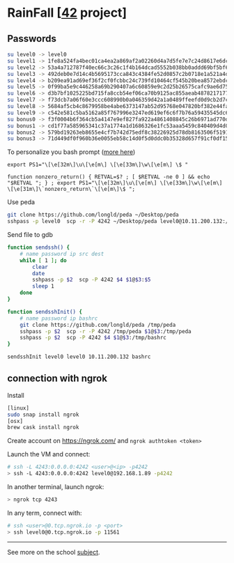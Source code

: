 # RainFall [[42](https://www.42.fr/) project]

## Passwords

```bash
su level0 -> level0
su level1 -> 1fe8a524fa4bec01ca4ea2a869af2a02260d4a7d5fe7e7c24d8617e6dca12d3a
su level2 -> 53a4a712787f40ec66c3c26c1f4b164dcad5552b038bb0addd69bf5bf6fa8e77
su level3 -> 492deb0e7d14c4b5695173cca843c4384fe52d0857c2b0718e1a521a4d33ec02
su level4 -> b209ea91ad69ef36f2cf0fcbbc24c739fd10464cf545b20bea8572ebdc3c36fa
su level5 -> 0f99ba5e9c446258a69b290407a6c60859e9c2d25b26575cafc9ae6d75e9456a
su level6 -> d3b7bf1025225bd715fa8ccb54ef06ca70b9125ac855aeab4878217177f41a31
su level7 -> f73dcb7a06f60e3ccc608990b0a046359d42a1a0489ffeefd0d9cb2d7c9cb82d
su level8 -> 5684af5cb4c8679958be4abe6373147ab52d95768e047820bf382e44fa8d8fb9
su level9 -> c542e581c5ba5162a85f767996e3247ed619ef6c6f7b76a59435545dc6259f8a
su bonus0 -> f3f0004b6f364cb5a4147e9ef827fa922a4861408845c26b6971ad770d906728
su bonus1 -> cd1f77a585965341c37a1774a1d1686326e1fc53aaa5459c840409d4d06523c9
su bonus2 -> 579bd19263eb8655e4cf7b742d75edf8c38226925d78db8163506f5191825245
su bonus3 -> 71d449df0f960b36e0055eb58c14d0f5d0ddc0b35328d657f91cf0df15910587
```

To personalize you bash prompt ([more here](http://ezprompt.net/))
```
export PS1="\[\e[32m\]\u\[\e[m\] \[\e[33m\]\w\[\e[m\] \$ "

function nonzero_return() { RETVAL=$? ; [ $RETVAL -ne 0 ] && echo "$RETVAL "; } ; export PS1="\[\e[32m\]\u\[\e[m\] \[\e[33m\]\w\[\e[m\] \[\e[31m\]\`nonzero_return\`\[\e[m\]\$ ";
```

Use peda
```bash
git clone https://github.com/longld/peda ~/Desktop/peda
sshpass -p level0  scp -r -P 4242 ~/Desktop/peda level0@10.11.200.132:/tmp/peda
```

Send file to gdb
```bash
function sendssh() {
	# name password ip src dest
	while [ 1 ]; do
		clear
		date
		sshpass -p $2  scp -P 4242 $4 $1@$3:$5
		sleep 1
	done
}

function sendsshInit() {
	# name password ip bashrc
	git clone https://github.com/longld/peda /tmp/peda
	sshpass -p $2  scp -r -P 4242 /tmp/peda $1@$3:/tmp/peda
	sshpass -p $2  scp -P 4242 $4 $1@$3:/tmp/bashrc
}

sendsshInit level0 level0 10.11.200.132 bashrc
```

## connection with ngrok
Install
```bash
[linux]
sudo snap install ngrok
[osx]
brew cask install ngrok
```
Create account on https://ngrok.com/ and `ngrok authtoken <token>`

Launch the VM and connect:
```bash
# ssh -L 4243:0.0.0.0:4242 <user>@<ip> -p4242
> ssh -L 4243:0.0.0.0:4242 level0@192.168.1.89 -p4242
```
In another terminal, launch ngrok:
```bash
> ngrok tcp 4243
```

In any term, connect with:
```bash
# ssh <user>@0.tcp.ngrok.io -p <port>
> ssh level0@0.tcp.ngrok.io -p 11561
```


---

See more on the school [subject](fr.subject.pdf).